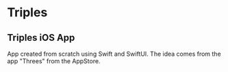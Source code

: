 # Triples
## Triples iOS App

App created from scratch using Swift and SwiftUI. The idea comes from the app "Threes" from the AppStore. 
